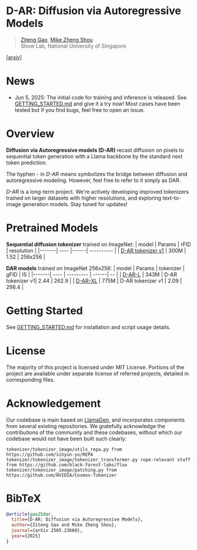 # D-AR: Diffusion via Autoregressive Models
> [Ziteng Gao](https://sebgao.github.io/), [Mike Zheng Shou](https://sites.google.com/view/showlab)
> <br>Show Lab, National University of Singapore<br>

[[arxiv]](https://arxiv.org/abs/2505.23660)

# News
- Jun 5, 2025: The initial code for training and inference is released. See [GETTING_STARTED.md](GETTING_STARTED.md) and give it a try now! Most cases have been tested but if you find bugs, feel free to open an issue.


# Overview
**Diffusion via Autoregressive models (D-AR)** recast diffusion on pixels to sequential token generation with a Llama backbone by the standard next token prediction.

The hyphen - in *D-AR* means symbolizes the bridge between diffusion and autoregressive modeling. However, feel free to refer to it simply as DAR.

*D-AR* is a long-term project. We're actively developing improved tokenizers trained on larger datasets with higher resolutions, and exploring text-to-image generation models. Stay tuned for updates!

# Pretrained Models
**Sequential diffusion tokenizer** trained on ImageNet:
| model | Params | rFID | resolution |
|-------|  ----  |------| ---------- |
| [D-AR tokenizer v1](https://huggingface.co/showlab/D-AR/resolve/main/D-AR-tokenizer_v1.pt) | 300M | 1.52 | 256x256 |

**DAR models** trained on ImageNet 256x256:
| model | Params | tokenizer | gFID | IS |
|-------|  ----  | --------- | ------| -- |
| [D-AR-L](https://huggingface.co/showlab/D-AR/resolve/main/D-AR-L-360K.pt) | 343M | D-AR tokenizer v1|  2.44 | 262.9 |
| [D-AR-XL](https://huggingface.co/showlab/D-AR/resolve/main/D-AR-XL-360K.pt) | 775M | D-AR tokenizer v1 | 2.09 | 298.4 |


# Getting Started
See [GETTING_STARTED.md](GETTING_STARTED.md) for installation and script usage details.

# License
The majority of this project is licensed under MIT License. Portions of the project are available under separate license of referred projects, detailed in corresponding files.


# Acknowledgement
Our codebase is main based on [LlamaGen](https://github.com/FoundationVision/LlamaGen/tree/main/tokenizer), and incorporates components from several existing repositories. We gratefully acknowledge the contributions of the community and these codebases, without which our codebase would not have been built such clearly:
```
tokenizer/tokenizer_image/utils_repa.py from https://github.com/sihyun-yu/REPA
tokenizer/tokenizer_image/tokenizer_transformer.py rope-relevant stuff from https://github.com/black-forest-labs/flux
tokenizer/tokenizer_image/patching.py from https://github.com/NVIDIA/Cosmos-Tokenizer
```

# BibTeX
```bibtex
@article{gao25dar,
  title={D-AR: Diffusion via Autoregressive Models},
  author={Ziteng Gao and Mike Zheng Shou},
  journal={arXiv 2505.23660},
  year={2025}
}
```

